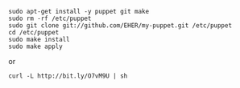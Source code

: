     sudo apt-get install -y puppet git make
    sudo rm -rf /etc/puppet
    sudo git clone git://github.com/EHER/my-puppet.git /etc/puppet
    cd /etc/puppet
    sudo make install
    sudo make apply

or

    curl -L http://bit.ly/O7vM9U | sh
